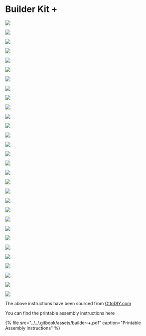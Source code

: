 # Builder Kit +

![](../../.gitbook/assets/screenshot_1%20%283%29.png)

![](../../.gitbook/assets/screenshot_2.png)

![](../../.gitbook/assets/screenshot_3%20%283%29.png)

![](../../.gitbook/assets/screenshot_4%20%281%29.png)

![](../../.gitbook/assets/screenshot_5%20%283%29.png)

![](../../.gitbook/assets/screenshot_6%20%283%29.png)

![](../../.gitbook/assets/screenshot_7.png)

![](../../.gitbook/assets/screenshot_8%20%281%29.png)

![](../../.gitbook/assets/screenshot_9.png)

![](../../.gitbook/assets/screenshot_10%20%283%29.png)

![](../../.gitbook/assets/screenshot_11%20%281%29.png)

![](../../.gitbook/assets/screenshot_12%20%282%29.png)

![](../../.gitbook/assets/screenshot_13%20%282%29.png)

![](../../.gitbook/assets/screenshot_14%20%282%29.png)

![](../../.gitbook/assets/screenshot_15%20%281%29.png)

![](../../.gitbook/assets/screenshot_16%20%283%29.png)

![](../../.gitbook/assets/screenshot_17%20%282%29.png)

![](../../.gitbook/assets/screenshot_18%20%283%29.png)

![](../../.gitbook/assets/screenshot_19%20%281%29.png)

![](../../.gitbook/assets/screenshot_20%20%281%29.png)

![](../../.gitbook/assets/screenshot_21.png)

![](../../.gitbook/assets/screenshot_22%20%282%29.png)

![](../../.gitbook/assets/screenshot_23%20%281%29.png)

![](../../.gitbook/assets/screenshot_24%20%282%29.png)

![](../../.gitbook/assets/screenshot_25.png)

![](../../.gitbook/assets/screenshot_26%20%282%29.png)

![](../../.gitbook/assets/screenshot_27%20%282%29.png)

![](../../.gitbook/assets/screenshot_28%20%281%29.png)

![](../../.gitbook/assets/screenshot_29%20%282%29.png)

![](../../.gitbook/assets/screenshot_30%20%281%29.png)

The above instructions have been sourced from [OttoDIY.com](https://www.ottodiy.com/)

You can find the printable assembly instructions here

{% file src="../../.gitbook/assets/builder-+.pdf" caption="Printable Assembly Instructions" %}






